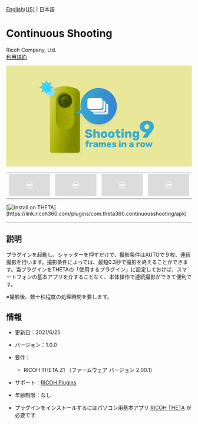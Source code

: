 [English(US)](README.md) | 日本語

# Continuous Shooting
Ricoh Company, Ltd.  
[利用規約](https://theta360.com/en/legal/terms_of_use_plugins/)

<div align="center">
 <img src="1.png">
 <table>
  <tr>
   <td><img src="../../resources/common/img/noimg.png"></td>
   <td><img src="../../resources/common/img/noimg.png"></td>
   <td><img src="../../resources/common/img/noimg.png"></td>
   <td><img src="../../resources/common/img/noimg.png"></td>
  </tr>
 </table>
</div>

[![Install on THETA](https://assets.ricoh360.com/image/upload/v1/front/theta/install-button.svg?)](https://link.ricoh360.com/plugins/com.theta360.continuousshooting/apk)

***

## 説明
プラグインを起動し、シャッターを押すだけで、撮影条件はAUTOで９枚、連続撮影を行います。撮影条件によっては、最短0.3秒で撮影を終えることができます。当プラグインをTHETAの「使用するプラグイン」に設定しておけば、スマートフォンの基本アプリを介することなく、本体操作で連続撮影ができて便利です。  

※撮影後、数十秒程度の処理時間を要します。

## 情報
  * 更新日：2021/6/25
  * バージョン：1.0.0
  * 要件：
    * RICOH THETA Z1 （ファームウェア バージョン 2.00.1）
  * サポート：[RICOH Plugins](https://support.theta360.com/ja/)
  * 年齢制限：なし

* プラグインをインストールするにはパソコン用基本アプリ [RICOH THETA](https://theta360.com/ja/about/application/pc.html#app-detail-01) が必要です
